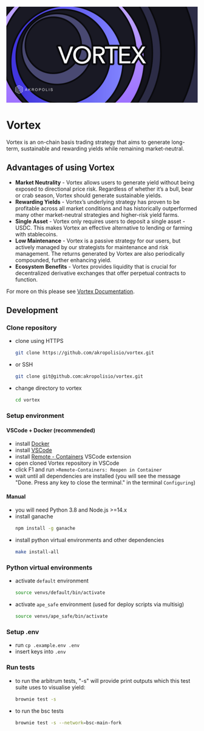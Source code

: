 ![Vortex](./assets/vortex.png)

# Vortex
Vortex is an on-chain basis trading strategy that aims to generate long-term, sustainable and rewarding yields while remaining market-neutral.

## Advantages of using Vortex

* **Market Neutrality** - Vortex allows users to generate yield without being exposed to directional price risk. Regardless of whether it’s a bull, bear or crab season, Vortex should generate sustainable yields.
* **Rewarding Yields** - Vortex’s underlying strategy has proven to be profitable across all market conditions and has historically outperformed many other market-neutral strategies and higher-risk yield farms.
* **Single Asset** - Vortex only requires users to deposit a single asset - USDC. This makes Vortex an effective alternative to lending or farming with stablecoins.
* **Low Maintenance** - Vortex is a passive strategy for our users, but actively managed by our strategists for maintenance and risk management. The returns generated by Vortex are also periodically compounded, further enhancing yield.
* **Ecosystem Benefits** - Vortex provides liquidity that is crucial for decentralized derivative exchanges that offer perpetual contracts to function.

For more on this please see [Vortex Documentation](https://akropolis.gitbook.io/akropolis/products/vortex/).

## Development

### Clone repository

- clone using HTTPS
  ```bash
  git clone https://github.com/akropolisio/vortex.git
  ```
- or SSH
  ```bash
  git clone git@github.com:akropolisio/vortex.git
  ```
- change directory to vortex
  ```bash
  cd vortex
  ```

### Setup environment

#### VSCode + Docker (recommended)

- install [Docker](https://docs.docker.com/get-docker/)
- install [VSCode](https://code.visualstudio.com/)
- install [Remote - Containers](https://marketplace.visualstudio.com/items?itemName=ms-vscode-remote.remote-containers) VSCode extension
- open cloned Vortex repository in VSCode
- click F1 and run `>Remote-Containers: Reopen in Container`
- wait until all dependencies are installed (you will see the message "Done. Press any key to close the terminal." in the terminal `Configuring`)

#### Manual

* you will need Python 3.8 and Node.js >=14.x
* install ganache
  ```bash
  npm install -g ganache
  ```
* install python virtual environments and other dependencies
  ```bash
  make install-all
  ```

### Python virtual environments

- activate `default` environment
  ```bash
  source venvs/default/bin/activate
  ```
- activate `ape_safe` environment (used for deploy scripts via multisig)
  ```bash
  source venvs/ape_safe/bin/activate
  ```

### Setup .env

- run `cp .example.env .env`
- insert keys into `.env`

### Run tests

* to run the arbitrum tests, "-s" will provide print outputs which this test suite uses to visualise yield:
  ```bash
  brownie test -s
  ```
* to run the bsc tests
  ```bash
  brownie test -s --network=bsc-main-fork
  ```
